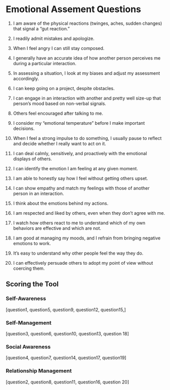 # Emotional Assement Questions

1. I am aware of the physical reactions (twinges, aches, sudden changes) that signal a “gut reaction.”

2. I readily admit mistakes and apologize.

3. When I feel angry I can still stay composed.

4. I generally have an accurate idea of how another person perceives me during a particular interaction.

5. In assessing a situation, I look at my biases and adjust my assessment accordingly.

6. I can keep going on a project, despite obstacles.

7. I can engage in an interaction with another and pretty well size-up that person’s mood based on non-verbal signals.

8. Others feel encouraged after talking to me.

9. I consider my “emotional temperature” before I make important decisions.

10. When I feel a strong impulse to do something, I usually pause to reflect and decide whether I really want to act on it.

11. I can deal calmly, sensitively, and proactively with the emotional displays of others.

12. I can identify the emotion I am feeling at any given moment.

13. I am able to honestly say how I feel without getting others upset.

14. I can show empathy and match my feelings with those of another person in an interaction.

15. I think about the emotions behind my actions.

16. I am respected and liked by others, even when they don’t agree with me.

17. I watch how others react to me to understand which of my own behaviors are effective and which are not.

18. I am good at managing my moods, and I refrain from bringing negative emotions to work.

19. It’s easy to understand why other people feel the way they do.

20. I can effectively persuade others to adopt my point of view without coercing them.

## Scoring the Tool

### Self-Awareness 
[question1, question5, question9,  question12,  question15,]

### Self-Management
[question3, question6, question10, question13, question 18]

### Social Awareness
[question4, question7, question14, question17, question19]

### Relationship Management
[question2, question8, question11, question16, question 20]
